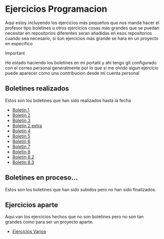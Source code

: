 # Ejercicios Programacion
Aqui estoy incluyendo los ejercicios más pequeños que nos manda hacer el profesor tipo boletines u otros ejercicios cosas más grandes que se puedan necesitar en repositorios diferentes seran añadidas en esos repositorios cuando sea necesario, si son ejercicios más grande se hara en un proyecto en especifico

> [!IMPORTANT]
> He estado haciendo los boletines en mi portatil y ahi tengo git configurado con el correo personal generalmente por lo que si me olvido algun ejercicio
> puede aparecer como una contribucion desde mi cuenta personal

## Boletines realizados
Estos son los boletines que han sido realizados hasta la fecha

- [Boletin 1](Boletin1/src)
- [Boletin 2](Boletin2/src)
- [Boletin 3](Boletin_3/src)
- [Boletin 2 extra](Boletin2_extra/src)
- [Boletin 4](Boletin4/src)
- [Boletin 5](Boletin5/src)
- [Boletin 6](Boletin6/src)
- [Boletin 7](Boletin7/src)
- [Boletin 8](Boletin8/src)
- [Boletin 8.2](Boletin_8.2/src)
- [Boletin 8.3](Boletin_8.3/src)
  
## Boletines en proceso...
Estos son los boletines que han sido subidos pero no han sido finalizados.

## Ejercicios aparte
Aqui van los ejercicios hechos que no son boletines pero no son tan grandes como para
ser un proyecto aparte.

- [Ejercicios Varios](EjerciciosVarios/src)
